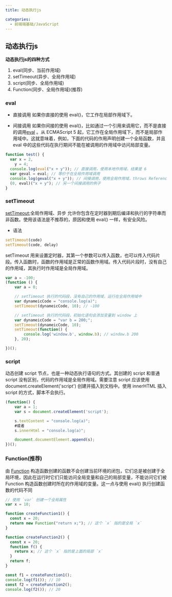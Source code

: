 ```yaml
---
title: 动态执行js

categories:
  - 前端端基础/JavaScript
---
```


## 动态执行js
**动态执行js的四种方式**
1. eval(同步、当前作用域)
2. setTimeout(异步、全局作用域)
3. script(同步、全局作用域)
4. Function(同步、全局作用域)(推荐)


### eval

* 直接调用
如果你直接的使用 eval()，它工作在局部作用域下。



* 间接调用
如果你间接的使用 eval()，比如通过一个引用来调用它，而不是直接的调用[eval](https://developer.mozilla.org/zh-CN/docs/Web/JavaScript/Reference/Global_Objects/eval)
。从 ECMAScript 5 起，它工作在全局作用域下，而不是局部作用域中。这就意味着，例如，下面的代码的作用声明创建一个全局函数，并且 eval 中的这些代码在执行期间不能在被调用的作用域中访问局部变量。

```js
function test() {
  var x = 2,
    y = 4;
  console.log(eval("x + y")); // 直接调用，使用本地作用域，结果是 6
  var geval = eval; // 等价于在全局作用域调用
  console.log(geval("x + y")); // 间接调用，使用全局作用域，throws ReferenceError 因为 `x` 未定义
  (0, eval)("x + y"); // 另一个间接调用的例子
}
```

### setTimeout

[setTimeout](https://developer.mozilla.org/zh-CN/docs/Web/API/setTimeout);全局作用域、异步
允许你包含在定时器到期后编译和执行的字符串而非函数。使用该语法是不推荐的，原因和使用 eval() 一样，有安全风险。
* 语法

```js
setTimeout(code)
setTimeout(code, delay)
```

setTimeout 用来设置定时器，其第一个参数可以传入函数，也可以传入代码片段。传入函数时，函数的作用域是正常的函数作用域。传入代码片段时，没有自己的作用域，其执行时作用域是全局作用域。

```js
var a = -100;
(function () {
    var a = 0;

    // setTimeout 执行的代码段，没有自己的作用域，运行在全局作用域中
    var dynameicCode = "console.log(a)";
    setTimeout(dynameicCode, 10); // -100

    // setTimeout 执行的代码段，初始化语句会添加变量到 window 上
    var dynameicCode = "var b = 200;";
    setTimeout(dynameicCode, 10);
    setTimeout(function() {
        console.log('window.b', window.b); // window.b 200
    }, 20);

})();
```

### script
动态创建 script 节点，也是一种动态执行语句的方式。其创建的 script 和普通 script 没有区别，代码的作用域是全局作用域。需要注意 script 应该使用 document.createElement('script') 创建并插入到文档中。使用 innerHTML 插入 script 的方式，脚本不会执行。

```js
(function() {
    var a = 1;
    var s = document.createElement('script');

    s.textContent = "console.log(a)";
    #或者
    s.innerHtml = "console.log(a)";

    document.documentElement.append(s);
})();
```
### Function(推荐)

由 [Function](https://developer.mozilla.org/zh-CN/docs/Web/JavaScript/Reference/Global_Objects/Function) 构造函数创建的函数不会创建当前环境的闭包，它们总是被创建于全局环境，因此在运行时它们只能访问全局变量和自己的局部变量，不能访问它们被 Function 构造函数创建时所在的作用域的变量。这一点与使用 eval() 执行创建函数的代码不同

```js
// 使用 `var` 创建一个全局属性
var x = 10;

function createFunction1() {
  const x = 20;
  return new Function("return x;"); // 这个 `x` 指的是全局 `x`
}

function createFunction2() {
  const x = 20;
  function f() {
    return x; // 这个 `x` 指的是上面的局部 `x`
  }
  return f;
}

const f1 = createFunction1();
console.log(f1()); // 10
const f2 = createFunction2();
console.log(f2()); // 20

```
